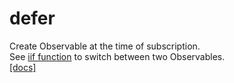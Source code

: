 # defer

Create Observable at the time of subscription.  
See [iif function](/rxjs/iif/) to switch between two Observables.  
[[docs]](https://rxjs.dev/api/index/function/defer)